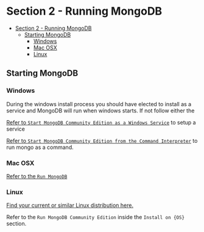 # Section 2 - Running MongoDB

<!-- TOC -->

- [Section 2 - Running MongoDB](#section-2---running-mongodb)
  - [Starting MongoDB](#starting-mongodb)
    - [Windows](#windows)
    - [Mac OSX](#mac-osx)
    - [Linux](#linux)

<!-- /TOC -->

## Starting MongoDB

### Windows

During the windows install process you should have elected to install as a service and MongoDB will run when windows starts. If not follow either the 

[Refer to `Start MongoDB Community Edition as a Windows Service`](https://docs.mongodb.com/manual/tutorial/install-mongodb-on-windows/#start-mdb-edition-as-a-windows-service) to setup a service


[Refer to `Start MongoDB Community Edition from the Command Interpreter`](https://docs.mongodb.com/manual/tutorial/install-mongodb-on-windows/#start-mdb-edition-from-the-command-interpreter) to run mongo as a command.


### Mac OSX

[Refer to the `Run MongoDB`](https://docs.mongodb.com/manual/tutorial/install-mongodb-on-os-x/#run-mongodb)

### Linux

[Find your current or similar Linux distribution here.](https://docs.mongodb.com/manual/administration/install-on-linux/)

Refer to the `Run MongoDB Community Edition` inside the `Install on {OS}` section.